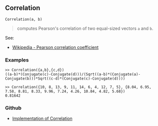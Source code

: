 ## Correlation

```
Correlation(a, b)
```

> computes Pearson's correlation of two equal-sized vectors `a` and `b`.

See:
* [Wikipedia - Pearson correlation coefficient](https://en.wikipedia.org/wiki/Pearson_correlation_coefficient)

### Examples

```
>> Correlation({a,b},{c,d})
((a-b)*(Conjugate(c)-Conjugate(d)))/(Sqrt((a-b)*(Conjugate(a)-Conjugate(b)))*Sqrt((c-d)*(Conjugate(c)-Conjugate(d))))
				
>> Correlation({10, 8, 13, 9, 11, 14, 6, 4, 12, 7, 5}, {8.04, 6.95, 7.58, 8.81, 8.33, 9.96, 7.24, 4.26, 10.84, 4.82, 5.68})
0.81642
```


### Github

* [Implementation of Correlation](https://github.com/axkr/symja_android_library/blob/master/symja_android_library/matheclipse-core/src/main/java/org/matheclipse/core/builtin/StatisticsFunctions.java#L1441) 
